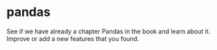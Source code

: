 # pandas

See if we have already a chapter Pandas in the book and learn about it. 
Improve or add a new features that you found.
